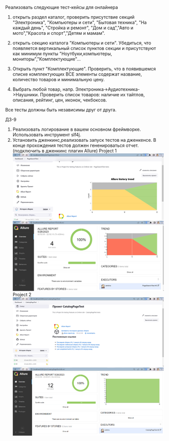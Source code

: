 Реализовать следующие тест-кейсы для онлайнера
1. открыть раздел каталог, проверить присутствие секций "Электроника", "Компьютеры и сети",
   "Бытовая техника", "На каждый день", "Стройка и ремонт",
   "Дом и сад","Авто и мото","Красота и спорт","Детям и мамам".

2. открыть секцию каталога "Компьютеры и сети". Убедиться, что появляется вертикальный список пунктов секции и присутствуют как минимум
пункты "Ноутбуки,компьютеры, мониторы","Комплектующие"...

3. Открыть пункт "Комплектующие". Проверить, что в появившемся списке комплектующих ВСЕ элементы
   содержат название, количество товаров и минимальную цену.

4. Выбрать любой товар, напр. Электроника->Аудиотехника->Наушники. Проверить
   список товаров: наличие их тайтлов, описания, рейтинг, цен, иконок, чекбоксов.

Все тесты должны быть независимы друг от друга.


ДЗ-9

1) Реализовать логирование в вашем основном фреймворке. Использовать инструмент slf4j.
2) Установить дженкинс,реализовать запуск тестов на дженкенсе. В конце прохождения тестов должен гененироваться отчет. (подключить в дженкинс плагин Allure)
Project 1
![img_1.png](img_1.png) ![img_2.png](img_2.png)
Project 2
![img_5.png](img_5.png) ![img_3.png](img_3.png)